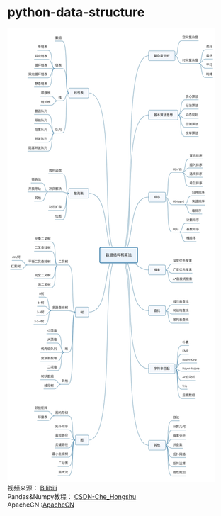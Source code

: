 # python-data-structure  
![](/datastructure.jpg)  
视频来源： [Bilibili](https://space.bilibili.com/355900142)  
Pandas&Numpy教程： [CSDN-Che_Hongshu](https://blog.csdn.net/qq_33431368/article/details/87009175)  
ApacheCN :[ApacheCN](https://github.com/apachecn/AiLearning) 
